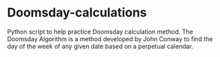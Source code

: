 # Doomsday-calculations
Python script to help practice Doomsday calculation method. The Doomsday Algorithm is a method developed by John Conway to find the day of the week of any given date based on a perpetual calendar.
